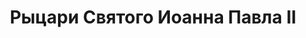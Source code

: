 ---
title: 'Рыцари Святого Иоанна Павла II'
description: 'Орден Рыцарей Святого Иоанна Павла II Великого — это братство католических мужчин, верных учению Церкви, служащих Христу и Отечеству.'
--- 
